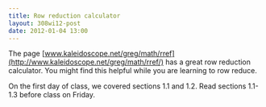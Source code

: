 ```yaml
---
title: Row reduction calculator
layout: 308wi12-post
date: 2012-01-04 13:00
---
```


The page  [www.kaleidoscope.net/greg/math/rref](http://www.kaleidoscope.net/greg/math/rref/) has a great row reduction calculator. You might find this helpful while you are learning to row reduce.

On the first day of class, we covered sections 1.1 and 1.2. Read sections 1.1-1.3 before class on Friday.
